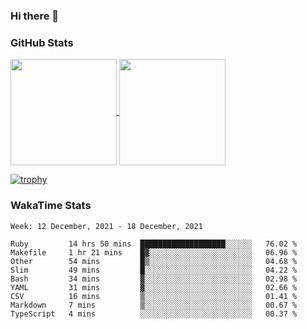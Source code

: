 ### Hi there 👋

### GitHub Stats

<a href="https://github.com/anuraghazra/github-readme-stats">
  <img align="center" height="170px" src="https://github-readme-stats.vercel.app/api/top-langs/?username=tksfjt1024&layout=compact&count_private=true&show_icons=true&show_icons=true&theme=graywhite" />
</a>
<a href="https://github.com/anuraghazra/github-readme-stats">
  <img align="center" height="170px" src="https://github-readme-stats.vercel.app/api?username=tksfjt1024&count_private=true&show_icons=true&show_icons=true&theme=graywhite" />
</a>

[![trophy](https://github-profile-trophy.vercel.app/?username=tksfjt1024)](https://github.com/ryo-ma/github-profile-trophy)

### WakaTime Stats

<!--START_SECTION:waka-->
```text
Week: 12 December, 2021 - 18 December, 2021

Ruby         14 hrs 50 mins  ███████████████████░░░░░░   76.02 % 
Makefile     1 hr 21 mins    █▓░░░░░░░░░░░░░░░░░░░░░░░   06.96 % 
Other        54 mins         █▒░░░░░░░░░░░░░░░░░░░░░░░   04.68 % 
Slim         49 mins         █░░░░░░░░░░░░░░░░░░░░░░░░   04.22 % 
Bash         34 mins         ▓░░░░░░░░░░░░░░░░░░░░░░░░   02.98 % 
YAML         31 mins         ▓░░░░░░░░░░░░░░░░░░░░░░░░   02.66 % 
CSV          16 mins         ▒░░░░░░░░░░░░░░░░░░░░░░░░   01.41 % 
Markdown     7 mins          ▒░░░░░░░░░░░░░░░░░░░░░░░░   00.67 % 
TypeScript   4 mins          ░░░░░░░░░░░░░░░░░░░░░░░░░   00.37 % 
```
<!--END_SECTION:waka-->
